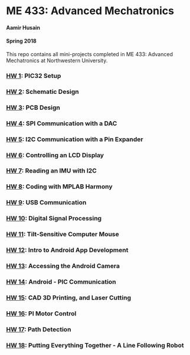 # ME 433: Advanced Mechatronics
#### Aamir Husain
#### Spring 2018

This repo contains all mini-projects completed in ME 433: Advanced Mechatronics at Northwestern University.

### [HW 1](hw1): PIC32 Setup
### [HW 2](hw2): Schematic Design
### [HW 3](hw3): PCB Design
### [HW 4](hw4): SPI Communication with a DAC
### [HW 5](hw5): I2C Communication with a Pin Expander
### [HW 6](hw6): Controlling an LCD Display
### [HW 7](hw7): Reading an IMU with I2C
### [HW 8](hw8): Coding with MPLAB Harmony
### [HW 9](hw9): USB Communication
### [HW 10](hw10): Digital Signal Processing
### [HW 11](hw11): Tilt-Sensitive Computer Mouse
### [HW 12](hw12): Intro to Android App Development
### [HW 13](hw13): Accessing the Android Camera
### [HW 14](hw14): Android - PIC Communication
### [HW 15](hw15): CAD 3D Printing, and Laser Cutting
### [HW 16](hw16): PI Motor Control
### [HW 17](hw17): Path Detection
### [HW 18](hw18): Putting Everything Together - A Line Following Robot

